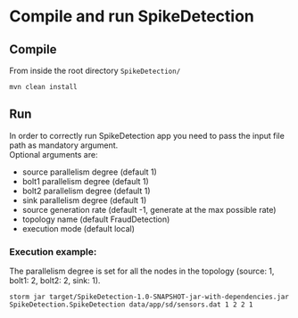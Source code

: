 # Compile and run SpikeDetection

## Compile
From inside the root directory `SpikeDetection/`

`mvn clean install`

## Run
In order to correctly run SpikeDetection app you need to pass the input file path as mandatory argument.<br>
Optional arguments are:
- source parallelism degree (default 1)
- bolt1 parallelism degree (default 1)
- bolt2 parallelism degree (default 1)
- sink parallelism degree (default 1)
- source generation rate (default -1, generate at the max possible rate)
- topology name (default FraudDetection)
- execution mode (default local)

### Execution example:
The parallelism degree is set for all the nodes in the topology (source: 1, bolt1: 2, bolt2: 2, sink: 1).

`storm jar target/SpikeDetection-1.0-SNAPSHOT-jar-with-dependencies.jar SpikeDetection.SpikeDetection data/app/sd/sensors.dat 1 2 2 1`
